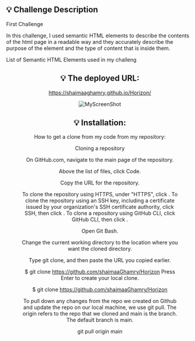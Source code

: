 ## 💡 Challenge Description
First Challenge 

In this challenge, I used semantic HTML elements to describe the contents of the html page in a readable way
and they accurately describe the purpose of the element and the type of content that is inside them. 

List of Semantic HTML Elements used in my challeng
<aside>
<figure>
<footer>
<header>
<main>
<nav>
<section>


## 💡 The deployed URL:
https://shaimaaghamry.github.io/Horizon/

![MyScreenShot](assets/images/MyScreenShot.gif)


## 💡 Installation:
How to get a clone from my code from my repository:

Cloning a repository

On GitHub.com, navigate to the main page of the repository.

Above the list of files, click  Code.

Copy the URL for the repository.

To clone the repository using HTTPS, under "HTTPS", click .
To clone the repository using an SSH key, including a certificate issued by your organization's SSH certificate authority, click SSH, then click .
To clone a repository using GitHub CLI, click GitHub CLI, then click .

Open Git Bash.

Change the current working directory to the location where you want the cloned directory.

Type git clone, and then paste the URL you copied earlier.

$ git clone https://github.com/shaimaaGhamry/Horizon
Press Enter to create your local clone.

$ git clone https://github.com/shaimaaGhamry/Horizon

To pull down any changes from the repo we created on Github and update the repo on our local machine, we use git pull. The origin refers to the repo that we cloned and main is the branch. The default branch is main.

 
  git pull origin main
